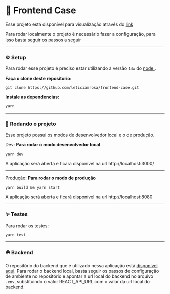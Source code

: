# 🚀 Frontend Case

Esse projeto está disponível para visualização através do [link](https://app-frontend-case.herokuapp.com)

Para rodar localmente o projeto é necessário fazer a configuração, para isso basta seguir os passos a seguir

----
### ⚙️ Setup

Para rodar esse projeto é preciso estar utilizando a versão `14x` do [node.](https://nodejs.org/ja/blog/release/v14.15.0/).


**Faça o clone deste repositorio:**

    git clone https://github.com/leticiamrosa/frontend-case.git

**Instale as dependencias:**

    yarn
  ---
  ### 📌 Rodando o projeto

Esse projeto possui os modos de desenvolvedor local e o de produção.

Dev:
**Para rodar o modo desenvolvedor local**

    yarn dev
A aplicação será aberta e ficara disponível na url http://localhost:3000/

---
Produção:
**Para rodar o modo de produção**

    yarn build && yarn start
   A aplicação será aberta e ficará disponível na url http://localhost:8080
 
---
### ✨ Testes
Para rodar os testes:

    yarn test
---

### ☘️ Backend

O repositório do backend que é utilizado nessa aplicação está [disponível aqui](https://github.com/leticiamrosa/api-bank). Para rodar o backend local, basta seguir os passos de configuração de ambiente no repositório e apontar a url local do backend no arquivo `.env`, substituindo o valor REACT_API_URL com o valor da url local do backend.